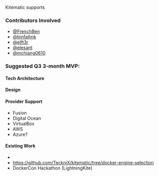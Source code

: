 Kitematic supports 

### Contributors Involved
- [@FrenchBen](https://github.com/FrenchBen)
- [@timfallmk](https://github.com/timfallmk)
- [@elft3r](https://github.com/elft3r)
- [@elesant](https://github.com/elesant)
- [@mchiang0610](https://github.com/mchiang0610)

### Suggested Q3 3-month MVP:

#### Tech Architecture

#### Design

#### Provider Support
- Fusion
- Digital Ocean
- VirtualBox
- AWS
- Azure?

#### Existing Work

- 
- https://github.com/TeckniX/kitematic/tree/docker-engine-selection
- DockerCon Hackathon (LightningKite)